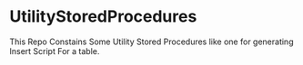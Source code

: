 # UtilityStoredProcedures
This Repo Constains Some Utility Stored Procedures like one for generating Insert Script For a table.
